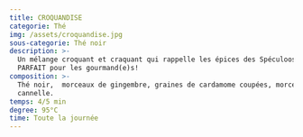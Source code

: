 ```yaml
---
title: CROQUANDISE
categorie: Thé
img: /assets/croquandise.jpg
sous-categorie: Thé noir
description: >-
  Un mélange croquant et craquant qui rappelle les épices des Spéculoos. Le thé
  PARFAIT pour les gourmand(e)s! 
composition: >-
  Thé noir,  morceaux de gingembre, graines de cardamome coupées, morceaux de
  cannelle.
temps: 4/5 min
degree: 95°C
time: Toute la journée
---
```


